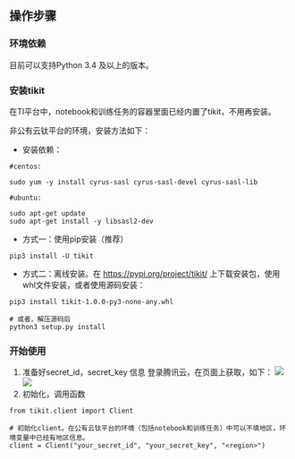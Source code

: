 ## 操作步骤
### 环境依赖
目前可以支持Python 3.4 及以上的版本。

### 安装tikit
在TI平台中，notebook和训练任务的容器里面已经内置了tikit，不用再安装。

非公有云钛平台的环境，安装方法如下：
- 安装依赖：
```
#centos:

sudo yum -y install cyrus-sasl cyrus-sasl-devel cyrus-sasl-lib

#ubuntu:

sudo apt-get update
sudo apt-get install -y libsasl2-dev
```
- 方式一：使用pip安装（推荐）
```
pip3 install -U tikit
```
- 方式二：离线安装。在 https://pypi.org/project/tikit/ 上下载安装包，使用whl文件安装，或者使用源码安装：
```
pip3 install tikit-1.0.0-py3-none-any.whl

# 或者，解压源码后
python3 setup.py install
```

### 开始使用

1. 准备好secret_id，secret_key 信息
  登录腾讯云，在页面上获取，如下：
![](https://qcloudimg.tencent-cloud.cn/raw/bc5f93b3272c44b18361ead95afc9cbc.png)
![](https://qcloudimg.tencent-cloud.cn/raw/c20c9a7f320252989e270e9fbc9ef22b.png)
2. 初始化，调用函数
```
from tikit.client import Client

# 初始化client。在公有云钛平台的环境（包括notebook和训练任务）中可以不填地区，环境变量中已经有地区信息。
client = Client("your_secret_id", "your_secret_key", "<region>")
